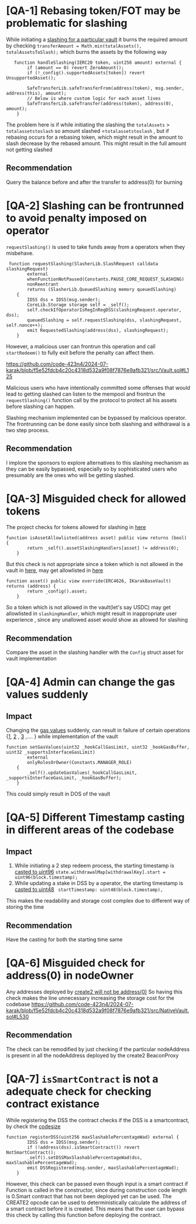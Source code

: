 # [QA-1] Rebasing token/FOT may be problematic for slashing
While initiating a [slashing for a particular vault](https://github.com/code-423n4/2024-07-karak/blob/f5e52fdcb4c20c4318d532a9f08f7876e9afb321/src/Vault.sol#L202)
it burns the required amount by checking
`transferAmount = Math.min(totalAssets(), totalAssetsToSlash);` which burns the assets by the following way
```
   function handleSlashing(IERC20 token, uint256 amount) external {
        if (amount == 0) revert ZeroAmount();
        if (!_config().supportedAssets[token]) revert UnsupportedAsset();

        SafeTransferLib.safeTransferFrom(address(token), msg.sender, address(this), amount);
        // Below is where custom logic for each asset lives
        SafeTransferLib.safeTransfer(address(token), address(0), amount);
    }
```
The problem here is if while initiating the slashing the `totalAssets` > `totalassetstoslash` so amount slashed =`totalassetstoslash` , but if rebasing occurs for a rebasing token,  which might result in the amount to slash decrease by the rebased amount. This might result in the full amount not getting slashed
## Recommendation
Query the balance before and after the transfer to address(0) for burning

# [QA-2] Slashing can be frontrunned to avoid penalty imposed on operator
`requestSlashing()` is used to take funds away from a operators when they misbehave.
```
 function requestSlashing(SlasherLib.SlashRequest calldata slashingRequest)
        external
        whenFunctionNotPaused(Constants.PAUSE_CORE_REQUEST_SLASHING)
        nonReentrant
        returns (SlasherLib.QueuedSlashing memory queuedSlashing)
    {
        IDSS dss = IDSS(msg.sender);
        CoreLib.Storage storage self = _self();
        self.checkIfOperatorIsRegInRegDSS(slashingRequest.operator, dss);
        queuedSlashing = self.requestSlashing(dss, slashingRequest, self.nonce++);
        emit RequestedSlashing(address(dss), slashingRequest);
    }
```
However, a malicious user can frontrun this operation and call `startRedeem()` to fully exit before the penalty can affect them.

https://github.com/code-423n4/2024-07-karak/blob/f5e52fdcb4c20c4318d532a9f08f7876e9afb321/src/Vault.sol#L125

Malicious users who have intentionally committed some offenses that would lead to getting slashed can listen to the mempool and frontrun the `requestSlashing()` function call by the protocol to protect all his assets before slashing can happen.

Slashing mechanism implemented can be bypassed by malicious operator.
The frontrunning can be done easily since both slashing and withdrawal is a two step process.
## Recommendation
I implore the sponsors to explore alternatives to this slashing mechanism as they can be easily bypassed, especially so by sophisticated users who presumably are the ones who will be getting slashed.

# [QA-3] Misguided check for allowed tokens
The project checks for tokens allowed for slashing in [here](https://github.com/code-423n4/2024-07-karak/blob/f5e52fdcb4c20c4318d532a9f08f7876e9afb321/src/Core.sol#L288)
```
function isAssetAllowlisted(address asset) public view returns (bool) {
        return _self().assetSlashingHandlers[asset] != address(0);
    }
```
But this check is not appropriate since a token which is not allowed in the vault in [here](https://github.com/code-423n4/2024-07-karak/blob/f5e52fdcb4c20c4318d532a9f08f7876e9afb321/src/entities/VaultLib.sol#L11), may get allowlisted in [here](https://github.com/code-423n4/2024-07-karak/blob/f5e52fdcb4c20c4318d532a9f08f7876e9afb321/src/SlashingHandler.sol#L43)
```
function asset() public view override(ERC4626, IKarakBaseVault) returns (address) {
        return _config().asset;
    }
```
So a token which is not allowed in the vault(let's say USDC) may get allowlisted in `slashingHandler`, which might result in inappropriate user experience , since  any unallowed asset would show as allowed for slashing
## Recommendation
Compare the asset in the slashing handler with the `Config` struct asset for vault implementation

# [QA-4] Admin can change the gas values suddenly
## Impact
Changing the [gas values](https://github.com/code-423n4/2024-07-karak/blob/f5e52fdcb4c20c4318d532a9f08f7876e9afb321/src/Core.sol#L274) suddenly, can result in failure of certain operations {[1](https://github.com/code-423n4/2024-07-karak/blob/f5e52fdcb4c20c4318d532a9f08f7876e9afb321/src/entities/Operator.sol#L78), [2](https://github.com/code-423n4/2024-07-karak/blob/f5e52fdcb4c20c4318d532a9f08f7876e9afb321/src/entities/Operator.sol#L162) , [3](https://github.com/code-423n4/2024-07-karak/blob/f5e52fdcb4c20c4318d532a9f08f7876e9afb321/src/entities/Operator.sol#L194) ,.... } while implementation of the vault
```
function setGasValues(uint32 _hookCallGasLimit, uint32 _hookGasBuffer, uint32 _supportsInterfaceGasLimit)
        external
        onlyRolesOrOwner(Constants.MANAGER_ROLE)
    {
        _self().updateGasValues(_hookCallGasLimit, _supportsInterfaceGasLimit, _hookGasBuffer);
    }
```
This could simply result in DOS of the vault

# [QA-5] Different Timestamp casting in different areas of the codebase
## Impact
1. While initiating a 2 step redeem process, the starting timestamp is [casted to uint96](https://github.com/code-423n4/2024-07-karak/blob/f5e52fdcb4c20c4318d532a9f08f7876e9afb321/src/Vault.sol#L142)
`state.withdrawalMap[withdrawalKey].start = uint96(block.timestamp);`
2. While updating a stake in DSS by a operator, the starting  timestamp is [casted to uint48](https://github.com/code-423n4/2024-07-karak/blob/f5e52fdcb4c20c4318d532a9f08f7876e9afb321/src/entities/Operator.sol#L71)
` startTimestamp: uint48(block.timestamp),`

This makes the readability and storage cost complex due to different way of storing the time

## Recommendation
Have the casting for both the starting time same

# [QA-6] Misguided check for address(0) in nodeOwner
Any addresses deployed by [create2 will not be address(0)](https://github.com/Vectorized/solady/blob/1f43cc8005cc3b3c8361dd7dbdd2cdeaf0f99e66/src/utils/LibClone.sol#L1517)
So having this check makes the line unnecessary increasing the storage cost for the codebase
https://github.com/code-423n4/2024-07-karak/blob/f5e52fdcb4c20c4318d532a9f08f7876e9afb321/src/NativeVault.sol#L530
## Recommendation
The check can be remodified by just checking if the particular nodeAddress is present in all the nodeAddress deployed by the create2 BeaconProxy 

# [QA-7] `isSmartContract` is not a adequate check for checking contract existance
While registering the DSS the contract checks if the DSS is a smartcontract, by check the [codesize](https://github.com/code-423n4/2024-07-karak/blob/f5e52fdcb4c20c4318d532a9f08f7876e9afb321/src/utils/CommonUtils.sol#L48)
```
function registerDSS(uint256 maxSlashablePercentageWad) external {
        IDSS dss = IDSS(msg.sender);
        if (!address(dss).isSmartContract()) revert NotSmartContract();
        _self().setDSSMaxSlashablePercentageWad(dss, maxSlashablePercentageWad);
        emit DSSRegistered(msg.sender, maxSlashablePercentageWad);
    }
```
However, this check can be passed even though input is a smart contract if
Function is called in the constructor, since during construction code length is 0.Smart contract that has not been deployed yet can be used. The CREATE2 opcode can be used to deterministically calculate the address of a smart contract before it is created. This means that the user can bypass this check by calling this function before deploying the contract.
